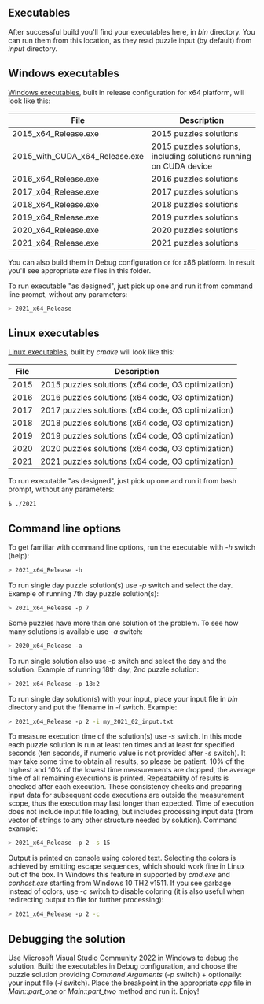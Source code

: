 ## Executables

After successful build you'll find your executables here, in *bin* directory. You can run them from this location, as they read puzzle input (by default) from *input* directory.

## Windows executables

[Windows executables](../windows), built in release configuration for x64 platform, will look like this:

File | Description
------------ | -------------
2015_x64_Release.exe | 2015 puzzles solutions
2015_with_CUDA_x64_Release.exe | 2015 puzzles solutions, including solutions running on CUDA device
2016_x64_Release.exe | 2016 puzzles solutions
2017_x64_Release.exe | 2017 puzzles solutions
2018_x64_Release.exe | 2018 puzzles solutions
2019_x64_Release.exe | 2019 puzzles solutions
2020_x64_Release.exe | 2020 puzzles solutions
2021_x64_Release.exe | 2021 puzzles solutions

You can also build them in Debug configuration or for x86 platform. In result you'll see appropriate *exe* files in this folder.

To run executable "as designed", just pick up one and run it from command line prompt, without any parameters:
```sh
> 2021_x64_Release
```

## Linux executables

[Linux executables](../linux), built by *cmake* will look like this:

File | Description
------------ | -------------
2015 | 2015 puzzles solutions (x64 code, O3 optimization)
2016 | 2016 puzzles solutions (x64 code, O3 optimization)
2017 | 2017 puzzles solutions (x64 code, O3 optimization)
2018 | 2018 puzzles solutions (x64 code, O3 optimization)
2019 | 2019 puzzles solutions (x64 code, O3 optimization)
2020 | 2020 puzzles solutions (x64 code, O3 optimization)
2021 | 2021 puzzles solutions (x64 code, O3 optimization)

To run executable "as designed", just pick up one and run it from bash prompt, without any parameters:
```sh
$ ./2021
```

## Command line options

To get familiar with command line options, run the executable with *-h* switch (help):
```sh
> 2021_x64_Release -h
```

To run single day puzzle solution(s) use *-p* switch and select the day. Example of running 7th day puzzle solution(s):
```sh
> 2021_x64_Release -p 7
```

Some puzzles have more than one solution of the problem. To see how many solutions is available use *-a* switch:
```sh
> 2020_x64_Release -a
```

To run single solution also use *-p* switch and select the day and the solution. Example of running 18th day, 2nd puzzle solution:
```sh
> 2021_x64_Release -p 18:2
```

To run single day solution(s) with your input, place your input file in *bin* directory and put the filename in *-i* switch. Example:
```sh
> 2021_x64_Release -p 2 -i my_2021_02_input.txt
```

To measure execution time of the solution(s) use *-s* switch. In this mode each puzzle solution is run at least ten times and at least for specified seconds (ten seconds, if numeric value is not provided after *-s* switch). It may take some time to obtain all results, so please be patient. 10% of the highest and 10% of the lowest time measurements are dropped, the average time of all remaining executions is printed. Repeatability of results is checked after each execution. These consistency checks and preparing input data for subsequent code executions are outside the measurement scope, thus the execution may last longer than expected. Time of execution does not include input file loading, but includes processing input data (from vector of strings to any other structure needed by solution). Command example:
```sh
> 2021_x64_Release -p 2 -s 15
```

Output is printed on console using colored text. Selecting the colors is achieved by emitting escape sequences, which should work fine in Linux out of the box. In Windows this feature in supported by *cmd.exe* and *conhost.exe* starting from Windows 10 TH2 v1511. If you see garbage instead of colors, use *-c* switch to disable coloring (it is also useful when redirecting output to file for further processing):
```sh
> 2021_x64_Release -p 2 -c
```

## Debugging the solution

Use Microsoft Visual Studio Community 2022 in Windows to debug the solution. Build the executables in Debug configuration, and choose the puzzle solution providing *Command Arguments* (*-p* switch) + optionally: your input file (*-i* switch). Place the breakpoint in the appropriate *cpp* file in *Main::part_one* or *Main::part_two* method and run it. Enjoy!
